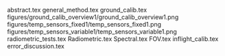 abstract.tex
general_method.tex
ground_calib.tex
figures/ground_calib_overview1/ground_calib_overview1.png
figures/temp_sensors_fixed1/temp_sensors_fixed1.png
figures/temp_sensors_variable1/temp_sensors_variable1.png
radiometric_tests.tex
Radiometric.tex
Spectral.tex
FOV.tex
inflight_calib.tex
error_discussion.tex